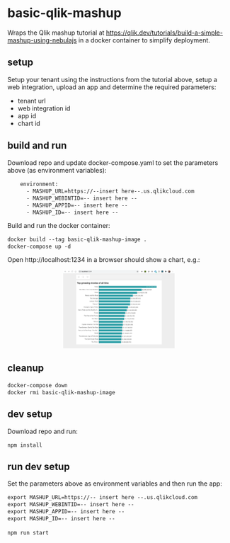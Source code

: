 # basic-qlik-mashup

Wraps the Qlik mashup tutorial at https://qlik.dev/tutorials/build-a-simple-mashup-using-nebulajs in a docker container to simplify deployment.

## setup
Setup your tenant using the instructions from the tutorial above, setup a web integration, upload an app and determine the required parameters:
- tenant url
- web integration id
- app id
- chart id

## build and run
Download repo and update docker-compose.yaml to set the parameters above (as environment variables):
```
    environment:
      - MASHUP_URL=https://--insert here--.us.qlikcloud.com
      - MASHUP_WEBINTID=-- insert here -- 
      - MASHUP_APPID=-- insert here --
      - MASHUP_ID=-- insert here --
```

Build and run the docker container:
```
docker build --tag basic-qlik-mashup-image .
docker-compose up -d
```

Open http://localhost:1234 in a browser should show a chart, e.g.:

<p  align="center">
    <img src="./images/mashup.png" alt="Basic Qlik Mashup" width="50%" height="50%"/>
</p>


## cleanup
```
docker-compose down
docker rmi basic-qlik-mashup-image
```

## dev setup
Download repo and run:
```
npm install
```

## run dev setup
Set the parameters above as environment variables and then run the app:
```
export MASHUP_URL=https://-- insert here --.us.qlikcloud.com
export MASHUP_WEBINTID=-- insert here -- 
export MASHUP_APPID=-- insert here --
export MASHUP_ID=-- insert here --

npm run start
```

